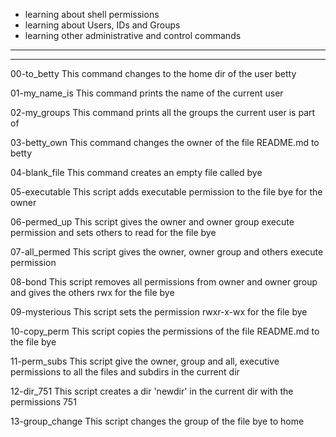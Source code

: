 * learning about shell permissions
* learning about Users, IDs and Groups
* learning other administrative and control commands
---------------------------------
---------------------------------
00-to_betty
This command changes to the home dir of the user betty

01-my_name_is
This command prints the name of the current user

02-my_groups
This command prints all the groups the current user is part of

03-betty_own
This command changes the owner of the file README.md to betty

04-blank_file
This command creates an empty file called bye

05-executable
This script adds executable permission to the file bye for the owner

06-permed_up
This script gives the owner and owner group execute permission and sets others to read for the file bye

07-all_permed
This script gives the owner, owner group and others execute permission

08-bond
This script removes all permissions from owner and owner group and gives the others rwx for the file bye

09-mysterious
This script sets the permission rwxr-x-wx for the file bye

10-copy_perm
This script copies the permissions of the file README.md to the file bye

11-perm_subs
This script give the owner, group and all, executive permissions to all the files and subdirs in the current dir

12-dir_751
This script creates a dir 'newdir' in the current dir with the permissions 751

13-group_change
This script changes the group of the file bye to home
